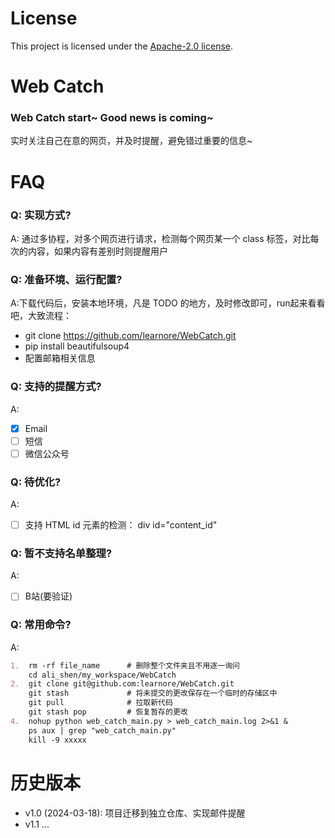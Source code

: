 # License
This project is licensed under the [Apache-2.0 license](LICENSE).

# Web Catch
### Web Catch start~ Good news is coming~
实时关注自己在意的网页，并及时提醒，避免错过重要的信息~

# FAQ

### Q: 实现方式?

A: 通过多协程，对多个网页进行请求，检测每个网页某一个 class 标签，对比每次的内容，如果内容有差别时则提醒用户

### Q: 准备环境、运行配置?

A:下载代码后，安装本地环境，凡是 TODO 的地方，及时修改即可，run起来看看吧，大致流程：
 - git clone https://github.com/learnore/WebCatch.git
 - pip install beautifulsoup4
 - 配置邮箱相关信息

### Q: 支持的提醒方式?

A: 
- [x] Email
- [ ] 短信
- [ ] 微信公众号

### Q: 待优化?
A: 
- [ ] 支持 HTML id 元素的检测： div id="content_id"

### Q: 暂不支持名单整理?

A: 
- [ ] B站(要验证)


### Q: 常用命令?

A:
```markdown
1.  rm -rf file_name      # 删除整个文件夹且不用逐一询问
    cd ali_shen/my_workspace/WebCatch
2.  git clone git@github.com:learnore/WebCatch.git
    git stash             # 将未提交的更改保存在一个临时的存储区中
    git pull              # 拉取新代码
    git stash pop         # 恢复暂存的更改
4.  nohup python web_catch_main.py > web_catch_main.log 2>&1 &
    ps aux | grep "web_catch_main.py"
    kill -9 xxxxx
```

# 历史版本

- v1.0 (2024-03-18): 项目迁移到独立仓库、实现邮件提醒
- v1.1 ...
